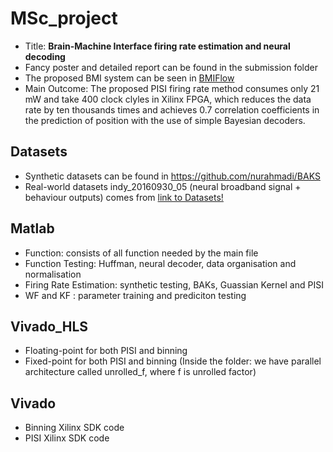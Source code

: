 # MSc_project
* Title: **Brain-Machine Interface firing rate estimation and neural decoding**
* Fancy poster and detailed report can be found in the submission folder
* The proposed BMI system can be seen in [BMIFlow](https://user-images.githubusercontent.com/72474193/132912148-4448cd21-71c4-4799-8909-797a6a0b0e36.png)
* Main Outcome: The proposed PISI firing rate method consumes only 21 mW and take 400 clock clyles in Xilinx FPGA, which reduces the data rate by ten thousands times and achieves 0.7 correlation coefficients in the prediction of position with the use of simple Bayesian decoders.



## Datasets
* Synthetic datasets can be found in https://github.com/nurahmadi/BAKS
* Real-world datasets indy_20160930_05 (neural broadband signal + behaviour outputs) comes from [link to Datasets!](https://zenodo.org/record/3854034#.YTu4op70lmq)

## Matlab
* Function: consists of all function needed by the main file
* Function Testing: Huffman, neural decoder, data organisation and normalisation
* Firing Rate Estimation: synthetic testing, BAKs, Guassian Kernel and PISI
* WF and KF : parameter training and prediciton testing

## Vivado_HLS
* Floating-point for both PISI and binning
* Fixed-point for both PISI and binning (Inside the folder: we have parallel architecture called unrolled_f, where f is unrolled factor)

## Vivado
* Binning Xilinx SDK code
* PISI Xilinx SDK code

